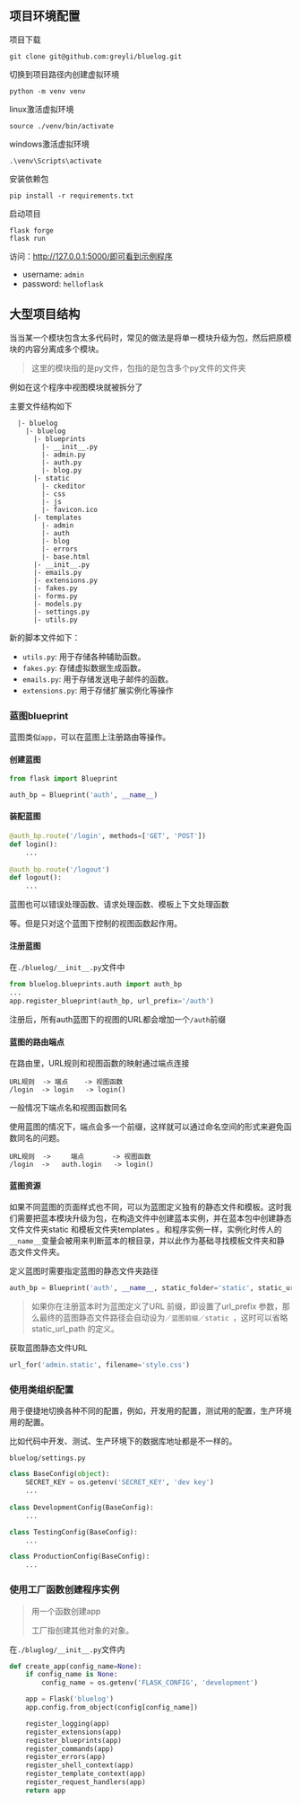 ## 项目环境配置

项目下载

```
git clone git@github.com:greyli/bluelog.git
```

切换到项目路径内创建虚拟环境

```
python -m venv venv
```

linux激活虚拟环境

```
source ./venv/bin/activate
```

windows激活虚拟环境

```
.\venv\Scripts\activate
```

安装依赖包

```
pip install -r requirements.txt
```

启动项目

```
flask forge
flask run
```

访问：http://127.0.0.1:5000/即可看到示例程序

- username: `admin`
- password: `helloflask`

## 大型项目结构

当当某一个模块包含太多代码时，常见的做法是将单一模块升级为包，然后把原模块的内容分离成多个模块。

> 这里的模块指的是py文件，包指的是包含多个py文件的文件夹

例如在这个程序中视图模块就被拆分了

主要文件结构如下

```
  |- bluelog
    |- bluelog
      |- blueprints
        |- __init__.py
        |- admin.py
        |- auth.py
        |- blog.py
      |- static
        |- ckeditor
        |- css
        |- js
        |- favicon.ico
      |- templates
        |- admin
        |- auth
        |- blog
        |- errors
        |- base.html
      |- __init__.py
      |- emails.py
      |- extensions.py
      |- fakes.py
      |- forms.py
      |- models.py
      |- settings.py
      |- utils.py
```

新的脚本文件如下：

- `utils.py`: 用于存储各种辅助函数。
- `fakes.py`: 存储虚拟数据生成函数。
- `emails.py`: 用于存储发送电子邮件的函数。
- `extensions.py`: 用于存储扩展实例化等操作

### 蓝图blueprint

蓝图类似`app`，可以在蓝图上注册路由等操作。

#### 创建蓝图

```python
from flask import Blueprint

auth_bp = Blueprint('auth', __name__)
```

#### 装配蓝图

```python
@auth_bp.route('/login', methods=['GET', 'POST'])
def login():
    ...
    
@auth_bp.route('/logout')
def logout():
    ...
```

蓝图也可以错误处理函数、请求处理函数、模板上下文处理函数

等。但是只对这个蓝图下控制的视图函数起作用。

#### 注册蓝图

在`./bluelog/__init__.py`文件中

```python
from bluelog.blueprints.auth import auth_bp
...
app.register_blueprint(auth_bp, url_prefix='/auth')
```

注册后，所有auth蓝图下的视图的URL都会增加一个`/auth`前缀

#### 蓝图的路由端点

在路由里，URL规则和视图函数的映射通过端点连接

```
URL规则  -> 端点    -> 视图函数
/login  -> login   -> login()
```

一般情况下端点名和视图函数同名

使用蓝图的情况下，端点会多一个前缀，这样就可以通过命名空间的形式来避免函数同名的问题。

```
URL规则  ->     端点       -> 视图函数
/login  ->   auth.login   -> login()
```

#### 蓝图资源

如果不同蓝图的页面样式也不同，可以为蓝图定义独有的静态文件和模板。这时我们需要把蓝本模块升级为包，在构造文件中创建蓝本实例，并在蓝本包中创建静态文件文件夹static 和模板文件夹templates 。和程序实例一样，实例化时传人的`__name__`变量会被用来判断蓝本的根目录，并以此作为基础寻找模板文件夹和静态文件文件夹。

定义蓝图时需要指定蓝图的静态文件夹路径

```python
auth_bp = Blueprint('auth', __name__, static_folder='static', static_url_path='auth/static')
```

>如果你在注册蓝本时为蓝图定义了URL 前缀，即设置了url_prefix 参数，那么最终的蓝图静态文件路径会自动设为`／蓝图前缀／static `，这时可以省略static_url_path 的定义。

获取蓝图静态文件URL

```python
url_for('admin.static', filename='style.css')
```

### 使用类组织配置

用于便捷地切换各种不同的配置，例如，开发用的配置，测试用的配置，生产环境用的配置。

比如代码中开发、测试、生产环境下的数据库地址都是不一样的。

`bluelog/settings.py`

```python
class BaseConfig(object):
    SECRET_KEY = os.getenv('SECRET_KEY', 'dev key')
    ...
    
class DevelopmentConfig(BaseConfig):
    ...

class TestingConfig(BaseConfig):
    ...

class ProductionConfig(BaseConfig):
    ...
```

### 使用工厂函数创建程序实例

> 用一个函数创建app
>
> 工厂指创建其他对象的对象。

在`./bluglog/__init__.py`文件内

```python
def create_app(config_name=None):
    if config_name is None:
        config_name = os.getenv('FLASK_CONFIG', 'development')

    app = Flask('bluelog')
    app.config.from_object(config[config_name])

    register_logging(app)
    register_extensions(app)
    register_blueprints(app)
    register_commands(app)
    register_errors(app)
    register_shell_context(app)
    register_template_context(app)
    register_request_handlers(app)
    return app
```

